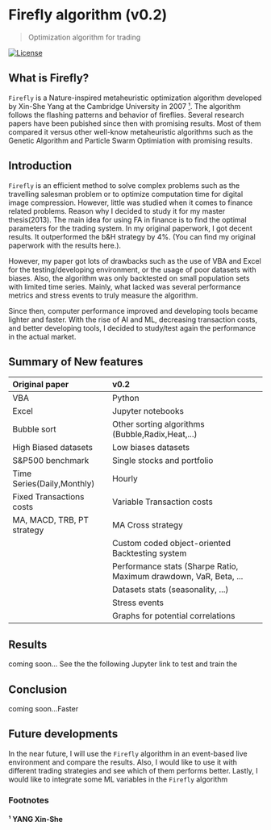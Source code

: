 # Firefly algorithm (v0.2)

> Optimization algorithm for trading

[![License](https://img.shields.io/badge/license-MIT-blue.svg)](https://github.com/VincenzoRu/fireflyalgo/blob/master/LICENSE)

## What is Firefly?
`Firefly` is a Nature-inspired metaheuristic optimization algorithm developed by Xin-She Yang at the Cambridge University in 2007 [¹]. The algorithm follows the flashing patterns and behavior of fireflies. Several research papers have been pubished since then with promising results. Most of them compared it versus other well-know metaheuristic algorithms such as the Genetic Algorithm and Particle Swarm Optimiation with promising results. 

## Introduction
`Firefly` is an efficient method to solve complex problems such as the travelling salesman problem or to optimize computation time for digital image compression. However, little was studied when it comes to finance related problems. Reason why I decided to study it for my master thesis(2013). The main idea for using FA in finance is to find the optimal parameters for the trading system. In my original paperwork, I got decent results. It outperformed the b&H strategy by 4%. (You can find my original paperwork with the results here.). 

However, my paper got lots of drawbacks such as the use of VBA and Excel for the testing/developing environment, or the usage of poor datasets with biases. Also, the algorithm was only backtested on small population sets with limited time series. Mainly, what lacked  was several performance metrics and stress events to truly measure the algorithm.

Since then, computer performance improved and developing tools became lighter and faster. With the rise of AI and ML, decreasing transaction costs, and better developing tools, I decided to study/test again the performance in the actual market. 

## Summary of New features

| Original paper| v0.2          |
|:-------------|:-------------|
| VBA           | Python        |
| Excel      | Jupyter notebooks      |
| Bubble sort | Other sorting algorithms (Bubble,Radix,Heat,...) |
| High Biased datasets | Low  biases datasets |
|S&P500 benchmark | Single stocks and portfolio |
|Time Series(Daily,Monthly) | Hourly|
|Fixed Transactions costs | Variable Transaction costs|
|MA, MACD, TRB, PT strategy | MA Cross strategy|
||Custom coded object-oriented Backtesting system|
||Performance stats (Sharpe Ratio, Maximum drawdown, VaR,  Beta, ...|
||Datasets stats (seasonality, ...)|
||Stress events|
||Graphs for potential correlations|


## Results
coming soon...
See the the following Jupyter link to test and train the

## Conclusion
coming soon...Faster

## Future developments
In the near future, I will use the `Firefly` algorithm in an event-based live environment and compare the results. Also, I would like to use it with different trading strategies and see which of them performs better. Lastly, I would like to integrate some ML variables in the `Firefly` algorithm

### Footnotes

#### ¹ YANG Xin-She
[¹]:#-note-two
